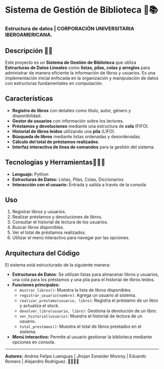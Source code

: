 # Sistema de Gestión de Biblioteca 📒📚
### Estructura de datos | CORPORACIÓN UNIVERSITARIA IBEROAMERICANA.

## Descripción ✍🏽
Este proyecto es un **Sistema de Gestión de Biblioteca** que utiliza **Estructuras de Datos Lineales** como **listas, pilas, colas y arreglos** para administrar de manera eficiente la información de libros y usuarios. Es una implementación inicial enfocada en la organización y manipulación de datos con estructuras fundamentales en computación.

## Características
- **Registro de libros** con detalles como título, autor, género y disponibilidad.
- **Gestor de usuarios** con información sobre los lectores.
- **Préstamos y devoluciones** mediante una estructura de **cola** (FIFO).
- **Historial de libros leídos** utilizando una **pila** (LIFO).
- **Búsqueda de libros** mediante listas ordenadas y desordenadas.
- **Cálculo del total de préstamos realizados**.
- **Interfaz interactiva de línea de comandos** para la gestión del sistema.

## Tecnologías y Herramientas🧑🏽‍💻
- **Lenguaje:** Python
- **Estructuras de Datos:** Listas, Pilas, Colas, Diccionarios
- **Interacción con el usuario:** Entrada y salida a través de la consola

## Uso
1. Registrar libros y usuarios.
2. Realizar préstamos y devoluciones de libros.
3. Consultar el historial de lectura de los usuarios.
4. Buscar libros disponibles.
5. Ver el total de préstamos realizados.
6. Utilizar el menú interactivo para navegar por las opciones.

## Arquitectura del Código
El sistema está estructurado de la siguiente manera:
- **Estructuras de Datos**: Se utilizan listas para almacenar libros y usuarios, una cola para los préstamos y una pila para el historial de libros leídos.
- **Funciones principales:**
  - `mostrar_libros()`: Muestra la lista de libros disponibles.
  - `registrar_usuario(nombre)`: Agrega un usuario al sistema.
  - `realizar_prestamo(usuario, libro)`: Registra el préstamo de un libro y actualiza el stock.
  - `devolver_libro(usuario, libro)`: Gestiona la devolución de un libro.
  - `ver_historial(usuario)`: Muestra el historial de lectura de un usuario.
  - `total_prestamos()`: Muestra el total de libros prestados en el sistema.
- **Menú interactivo:** Permite al usuario gestionar la biblioteca mediante opciones en consola.



---
**Autores:** Andres Felipe Luenguas | Jhojan Esneider Monroy | Eduardo Romero | Alejandro Rodriguez. 🫱🏽‍🫲🏽


